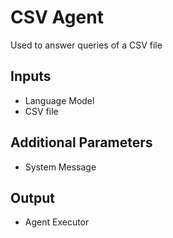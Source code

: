 # CSV Agent
Used to answer queries of a CSV file
## Inputs 
- Language Model
- CSV file
## Additional Parameters
- System Message
## Output
- Agent Executor
